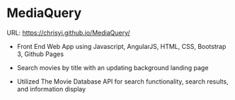 # MediaQuery

URL: https://chrisyi.github.io/MediaQuery/


- Front End Web App using Javascript, AngularJS, HTML, CSS, Bootstrap 3, Github Pages

- Search movies by title with an updating background landing page

- Utilized The Movie Database API for search functionality, search results, and information display
